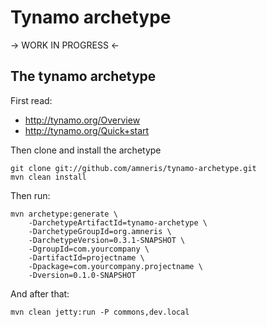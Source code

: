 Tynamo archetype
==================

-> WORK IN PROGRESS <-

The tynamo archetype
--------------------------------

First read:

* http://tynamo.org/Overview
* http://tynamo.org/Quick+start

Then clone and install the archetype

	git clone git://github.com/amneris/tynamo-archetype.git
	mvn clean install

Then run:

	mvn archetype:generate \
		-DarchetypeArtifactId=tynamo-archetype \
		-DarchetypeGroupId=org.amneris \
		-DarchetypeVersion=0.3.1-SNAPSHOT \
		-DgroupId=com.yourcompany \
		-DartifactId=projectname \
		-Dpackage=com.yourcompany.projectname \
		-Dversion=0.1.0-SNAPSHOT

And after that:

	mvn clean jetty:run -P commons,dev.local
